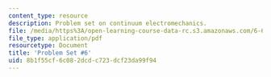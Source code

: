 ```yaml
---
content_type: resource
description: Problem set on continuum electromechanics.
file: /media/https%3A/open-learning-course-data-rc.s3.amazonaws.com/6-642-continuum-electromechanics-fall-2008/8b1f55cf6c082dcdc723dcf23da99f94_pset6.pdf
file_type: application/pdf
resourcetype: Document
title: 'Problem Set #6'
uid: 8b1f55cf-6c08-2dcd-c723-dcf23da99f94
---
```

